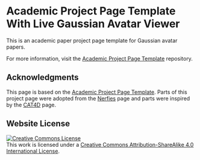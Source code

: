 # Academic Project Page Template With Live Gaussian Avatar Viewer
This is an academic paper project page template for Gaussian avatar papers.

For more information, visit the [Academic Project Page Template](https://github.com/eliahuhorwitz/Academic-project-page-template) repository. 

## Acknowledgments
This page is based on the [Academic Project Page Template](https://github.com/eliahuhorwitz/Academic-project-page-template). Parts of this project page were adopted from the [Nerfies](https://nerfies.github.io/) page and parts were inspired by the [CAT4D](https://cat-4d.github.io/) page.

## Website License
<a rel="license" href="http://creativecommons.org/licenses/by-sa/4.0/"><img alt="Creative Commons License" style="border-width:0" src="https://i.creativecommons.org/l/by-sa/4.0/88x31.png" /></a><br />This work is licensed under a <a rel="license" href="http://creativecommons.org/licenses/by-sa/4.0/">Creative Commons Attribution-ShareAlike 4.0 International License</a>.
